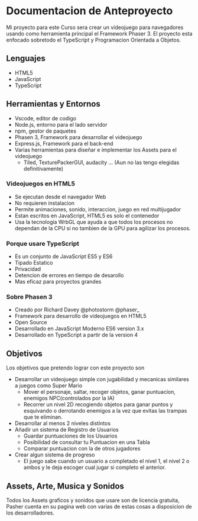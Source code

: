 # Documentacion de Anteproyecto
Mi proyecto para este Curso sera crear un videojuego para navegadores usando como herramienta principal el Framework Phaser 3.
El proyecto esta enfocado sobretodo el TypeScript y Programacion Orientada a Objetos.


## Lenguajes
- HTML5
- JavaScript
- TypeScript

## Herramientas y Entornos
- Vscode, editor de codigo
- Node.js, entorno para el lado servidor
- npm, gestor de paquetes
- Phasen 3, Framework para desarrollar el videojuego
- Express.js, Framework para el back-end
- Varias herramientas para diseñar e implementar los Assets para el videojuego
  + Tiled, TexturePackerGUI, audacity ... (Aun no las tengo elegidas definitivamente)
  

### Videojuegos en HTML5
+ Se ejecutan desde el navegador Web
+ No requieren instalacion
+ Permite animaciones, sonido, interaccion, juego en red multijugador
+ Estan escritos en JavaScript, HTML5 es solo el contenedor
+ Usa la tecnologia WrbGL que ayuda a que todos los procesos no dependan de la CPU si no tambien de la GPU para agilizar los procesos.

### Porque usare TypeScript
+ Es un conjunto de JavaScript ES5 y ES6
+ Tipado Estatico
+ Privacidad
+ Detencion de errores en tiempo de desarollo
+ Mas eficaz para proyectos grandes

### Sobre Phasen 3
+ Creado por Richard Davey @photostorm @phaser_
+ Framework para desarrollo de videojuegos en HTML5
+ Open Source
+ Desarrollado en JavaScript Moderno ES6 version 3.x
+ Desarrollado en TypeScript a partir de la version 4

## Objetivos
Los objetivos que pretendo lograr con este proyecto son
- Desarrollar un videojuego simple con jugabilidad y mecanicas similares a juegos como Super Mario
  + Mover el personaje, saltar, recoger objetos, ganar puntuacion, enemigos NPC(controlados por la IA)
  + Recorrer un nivel 2D recogiendo objetos para ganar puntos y esquivando o derrotando enemigos a la vez que evitas las trampas que te eliminan.
- Desarrollar al menos 2 niveles distintos
- Añadir un sistema de Registro de Usuarios
  + Guardar puntuaciones de los Usuarios
  + Posibilidad de consultar tu Puntuacion en una Tabla
  + Comparar puntuacion con la de otros jugadores
- Crear algun sistema de progreso
  + El juego sabe cuando un usuario a completado el nivel 1, el nivel 2 o ambos y le deja escoger cual jugar si completo el anterior.


## Assets, Arte, Musica y Sonidos
Todos los Assets graficos y sonidos que usare son de licencia gratuita, Pasher cuenta en su pagina web con varias de estas cosas a disposicion de los desarrolladores.

